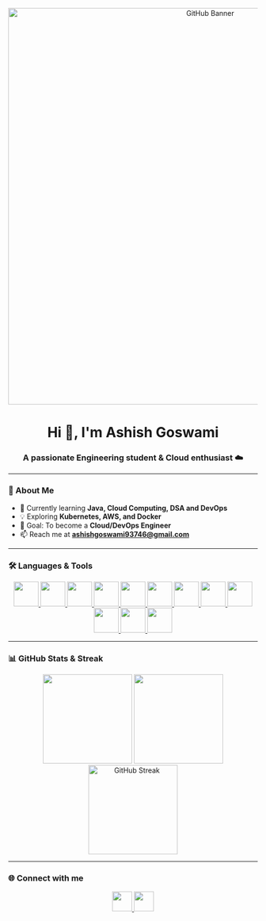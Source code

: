 <!-- Banner -->
<p align="center">
  <img src="https://user-images.githubusercontent.com/74038190/225813708-98b745f2-7d22-48cf-9150-083f1b00d6c9.gif" alt="GitHub Banner" width="800"/>
</p>

<!-- Typing intro -->
<h1 align="center">Hi 👋, I'm Ashish Goswami</h1>
<h3 align="center">A passionate Engineering student & Cloud enthusiast ☁️</h3>

---

### 🚀 About Me
- 🌱 Currently learning **Java, Cloud Computing, DSA and DevOps**  
- 💡 Exploring **Kubernetes, AWS, and Docker**  
- 🎯 Goal: To become a **Cloud/DevOps Engineer**  
- 📫 Reach me at **ashishgoswami93746@gmail.com**

---

### 🛠️ Languages & Tools
<p align="center">
  <a href="https://www.java.com/en/">
    <img src="https://skillicons.dev/icons?i=java" height="50"/>
  </a>
  <a href="https://www.python.org/">
    <img src="https://skillicons.dev/icons?i=python" height="50"/>
  </a>
  <a href="https://www.learn-c.org/">
    <img src="https://skillicons.dev/icons?i=c" height="50"/>
  </a>
  <a href="https://isocpp.org/">
    <img src="https://skillicons.dev/icons?i=cpp" height="50"/>
  </a>
  <a href="https://aws.amazon.com/education/awseducate/">
    <img src="https://skillicons.dev/icons?i=aws" height="50"/>
  </a>
  <a href="https://hub.docker.com/u/ashishgoswami07">
    <img src="https://skillicons.dev/icons?i=docker" height="50"/>
  </a>
  <a href="https://kubernetes.io/docs/tutorials/kubernetes-basics/">
    <img src="https://skillicons.dev/icons?i=kubernetes" height="50"/>
  </a>
  <a href="https://www.linux.org/">
    <img src="https://skillicons.dev/icons?i=linux" height="50"/>
  </a>
  <a href="https://git-scm.com/">
    <img src="https://skillicons.dev/icons?i=git" height="50"/>
  </a>
  <a href="https://github.com/ashishgoswami07">
    <img src="https://skillicons.dev/icons?i=github" height="50"/>
  </a>
  <a href="https://code.visualstudio.com/">
    <img src="https://skillicons.dev/icons?i=vscode" height="50"/>
  </a>
  <a href="https://profile.oracle.com/myprofile/account/secure/update-account.jspx">
    <img src="https://skillicons.dev/icons?i=mysql" height="50"/>
  </a>
</p>

---
### 📊 GitHub Stats & Streak
<p align="center">
  <!-- GitHub Stats -->
  <img src="https://your-app-name.vercel.app/api?username=ashishgoswami07&show_icons=true&theme=radical&count_private=true&include_all_commits=true&token=${{ secrets.PAT_1 }}" height="180"/>
  
  <!-- Top Languages -->
  <img src="https://your-app-name.vercel.app/api/top-langs/?username=ashishgoswami07&layout=compact&theme=radical&token=${{ secrets.PAT_1 }}" height="180"/>
  
  <!-- Streak Stats -->
  <img src="https://streak-stats.demolab.com?user=ashishgoswami07&theme=radical" height="180" alt="GitHub Streak"/>
</p>

---
### 🌐 Connect with me
<p align="center">
  <a href="https://github.com/ashishgoswami07">
    <img src="https://skillicons.dev/icons?i=github" height="40"/>
  </a>
  <a href="mailto:ashishgoswami93746@gmail.com">
    <img src="https://skillicons.dev/icons?i=gmail" height="40"/>
  </a>
</p>
